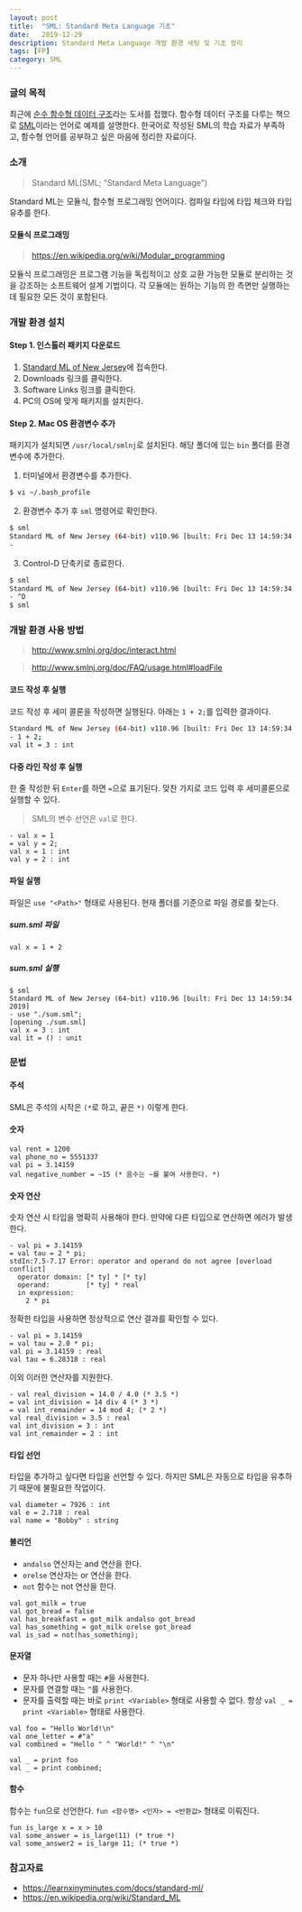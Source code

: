 ```yaml
---
layout: post
title:  "SML: Standard Meta Language 기초"
date:   2019-12-29
description: Standard Meta Language 개발 환경 세팅 및 기초 정리
tags: [FP]
category: SML
---
```

### 글의 목적
최근에 [순수 함수형 데이터 구조](http://www.yes24.com/Product/Goods/82591994)라는 도서를 접했다.
함수형 데이터 구조를 다루는 책으로 [SML](https://en.wikipedia.org/wiki/Standard_ML)이라는 언어로 예제를 설명한다.
한국어로 작성된 SML의 학습 자료가 부족하고, 함수형 언어를 공부하고 싶은 마음에 정리한 자료이다.

### 소개
> Standard ML(SML; "Standard Meta Language")

Standard ML는 모듈식, 함수형 프로그래밍 언어이다. 컴파일 타임에 타입 체크와 타입 유추를 한다.

#### 모듈식 프로그래밍
> https://en.wikipedia.org/wiki/Modular_programming

모듈식 프로그래밍은 프로그램 기능을 독립적이고 상호 교환 가능한 모듈로 분리하는 것을 강조하는 소프트웨어 설계 기법이다. 각 모듈에는 원하는 기능의 한 측면만 실행하는 데 필요한 모든 것이 포함된다.

### 개발 환경 설치
#### Step 1. 인스톨러 패키지 다운로드
1. [Standard ML of New Jersey](http://www.smlnj.org/)에 접속한다.
2. Downloads 링크를 클릭한다.
3. Software Links 링크를 클릭한다.
4. PC의 OS에 맞게 패키지를 설치한다.

#### Step 2. Mac OS 환경변수 추가
패키지가 설치되면 `/usr/local/smlnj`로 설치된다. 해당 폴더에 있는 `bin` 폴더를 환경변수에 추가한다.

1. 터미널에서 환경변수를 추가한다.

```bash
$ vi ~/.bash_profile
```

2. 환경변수 추가 후 `sml` 명령어로 확인한다.

```bash
$ sml
Standard ML of New Jersey (64-bit) v110.96 [built: Fri Dec 13 14:59:34 2019]
-
```

3. Control-D 단축키로 종료한다.

```bash
$ sml
Standard ML of New Jersey (64-bit) v110.96 [built: Fri Dec 13 14:59:34 2019]
- ^D
$ sml
```

### 개발 환경 사용 방법
> http://www.smlnj.org/doc/interact.html

> http://www.smlnj.org/doc/FAQ/usage.html#loadFile

#### 코드 작성 후 실행
코드 작성 후 세미 콜론을 작성하면 실행된다. 아래는 `1 + 2;`를 입력한 결과이다.

```bash
Standard ML of New Jersey (64-bit) v110.96 [built: Fri Dec 13 14:59:34 2019]
- 1 + 2;
val it = 3 : int
```

#### 다중 라인 작성 후 실행
한 줄 작성한 뒤 `Enter`를 하면 `=`으로 표기된다. 맞찬 가지로 코드 입력 후 세미콜론으로 실행할 수 있다.

> SML의 변수 선언은 `val`로 한다.

```
- val x = 1
= val y = 2;
val x = 1 : int
val y = 2 : int
```

#### 파일 실행
파일은 `use "<Path>"` 형태로 사용된다. 현재 폴더를 기준으로 파일 경로를 찾는다.

##### sum.sml 파일
```
val x = 1 + 2
```

##### sum.sml 실행
```
$ sml
Standard ML of New Jersey (64-bit) v110.96 [built: Fri Dec 13 14:59:34 2019]
- use "./sum.sml";
[opening ./sum.sml]
val x = 3 : int
val it = () : unit
```

### 문법
#### 주석
SML은 주석의 시작은 `(*`로 하고, 끝은 `*)` 이렇게 한다.

#### 숫자
```
val rent = 1200
val phone_no = 5551337
val pi = 3.14159
val negative_number = ~15 (* 음수는 ~를 붙여 사용한다. *)
```

#### 숫자 연산
숫자 연산 시 타입을 명확히 사용해야 한다. 만약에 다른 타입으로 연산하면 에러가 발생한다.

```
- val pi = 3.14159
= val tau = 2 * pi;
stdIn:7.5-7.17 Error: operator and operand do not agree [overload conflict]
  operator domain: [* ty] * [* ty]
  operand:         [* ty] * real
  in expression:
    2 * pi
```

정확한 타입을 사용하면 정상적으로 연산 결과를 확인할 수 있다.

```
- val pi = 3.14159
= val tau = 2.0 * pi;
val pi = 3.14159 : real
val tau = 6.28318 : real
```

이외 이러한 연산자를 지원한다.

```
- val real_division = 14.0 / 4.0 (* 3.5 *)
= val int_division = 14 div 4 (* 3 *)
= val int_remainder = 14 mod 4; (* 2 *)
val real_division = 3.5 : real
val int_division = 3 : int
val int_remainder = 2 : int
```

#### 타입 선언
타입을 추가하고 싶다면 타입을 선언할 수 있다. 하지만 SML은 자동으로 타입을 유추하기 때문에 불필요한 작업이다.

```
val diameter = 7926 : int
val e = 2.718 : real
val name = "Bobby" : string
```

#### 불리언
- `andalso` 연산자는 and 연산을 한다.
- `orelse` 연산자는 or 연산을 한다.
- `not` 함수는 not 연산을 한다.

```
val got_milk = true
val got_bread = false
val has_breakfast = got_milk andalso got_bread
val has_something = got_milk orelse got_bread
val is_sad = not(has_something);
```

#### 문자열
- 문자 하나만 사용할 때는 `#`을 사용한다.
- 문자를 연결할 때는 `^`를 사용한다.
- 문자를 출력할 때는 바로 `print <Variable>` 형태로 사용할 수 없다. 항상 `val _ = print <Variable>` 형태로 사용한다.

```
val foo = "Hello World!\n"
val one_letter = #"a"
val combined = "Hello " ^ "World!" ^ "\n"

val _ = print foo
val _ = print combined;
```

#### 함수
함수는 `fun`으로 선언한다. `fun <함수명> <인자> = <반환값>` 형태로 이뤄진다.

```
fun is_large x = x > 10
val some_answer = is_large(11) (* true *)
val some_answer2 = is_large 11; (* true *)
```

### 참고자료
- https://learnxinyminutes.com/docs/standard-ml/
- https://en.wikipedia.org/wiki/Standard_ML